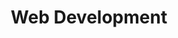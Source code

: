 ---
title: "Web Development"
logo: 'https://cdn.jsdelivr.net/gh/devicons/devicon/icons/html5/html5-original.svg'
---